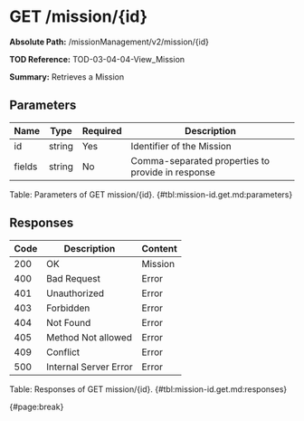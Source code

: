 <!--
    ATTENTION: This file was generated via gradle!
               Do NOT manually edit this file! Any such changes will be overwritten!
-->

# GET /mission/{id}

**Absolute Path:** /missionManagement/v2/mission/{id}

**TOD Reference:** TOD-03-04-04-View_Mission

**Summary:** Retrieves a Mission

## Parameters

| Name | Type | Required | Description |
| ------ | ------ | --- | ------------ |
| id | string | Yes | Identifier of the Mission |
| fields | string | No | Comma-separated properties to provide in response |

Table: Parameters of GET mission/{id}. {#tbl:mission-id.get.md:parameters}

## Responses

| Code | Description | Content |
|------|-------------|---------|
| 200 | OK | Mission |
| 400 | Bad Request | Error |
| 401 | Unauthorized | Error |
| 403 | Forbidden | Error |
| 404 | Not Found | Error |
| 405 | Method Not allowed | Error |
| 409 | Conflict | Error |
| 500 | Internal Server Error | Error |

Table: Responses of GET mission/{id}. {#tbl:mission-id.get.md:responses}

{#page:break}
